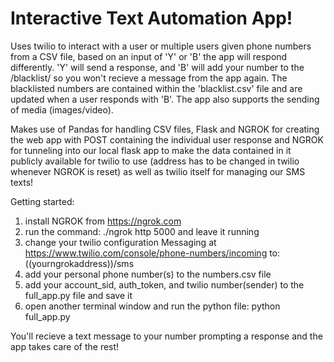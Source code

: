 <h1>Interactive Text Automation App!</h1>

Uses twilio to interact with a user or multiple users given phone numbers from a CSV file, based on an input of 'Y' or 'B' the app will respond differently. 'Y' will send a response, and 'B' will add your number to the /blacklist/ so you won't recieve a message from the app again. The blacklisted numbers are contained within the 'blacklist.csv' file and are updated when a user responds with 'B'. The app also supports the sending of media (images/video).

Makes use of Pandas for handling CSV files, Flask and NGROK for creating the web app with POST containing the individual user response and NGROK for tunneling into our local flask app to make the data contained in it publicly available for twilio to use (address has to be changed in twilio whenever NGROK is reset) as well as twilio itself for managing our SMS texts!

Getting started:

1. install NGROK from https://ngrok.com
2. run the command: ./ngrok http 5000 and leave it running
3. change your twilio configuration Messaging at https://www.twilio.com/console/phone-numbers/incoming to: ((yourngrokaddress))/sms
4. add your personal phone number(s) to the numbers.csv file
5. add your account_sid, auth_token, and twilio number(sender) to the full_app.py file and save it
5. open another terminal window and run the python file: python full_app.py

You'll recieve a text message to your number prompting a response and the app takes care of the rest!
